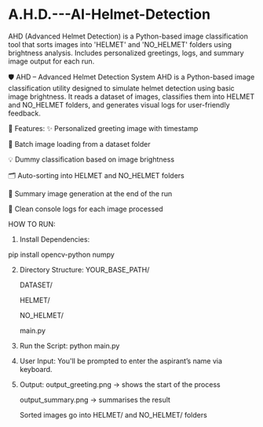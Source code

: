 # A.H.D.---AI-Helmet-Detection
AHD (Advanced Helmet Detection) is a Python-based image classification tool that sorts images into 'HELMET' and 'NO_HELMET' folders using brightness analysis. Includes personalized greetings, logs, and summary image output for each run.


🛡️ AHD – Advanced Helmet Detection System
AHD is a Python-based image classification utility designed to simulate helmet detection using basic image brightness. It reads a dataset of images, classifies them into HELMET and NO_HELMET folders, and generates visual logs for user-friendly feedback.

🚀 Features:
✨ Personalized greeting image with timestamp

📁 Batch image loading from a dataset folder

💡 Dummy classification based on image brightness

🗂️ Auto-sorting into HELMET and NO_HELMET folders

📸 Summary image generation at the end of the run

🧾 Clean console logs for each image processed


HOW TO RUN: 
1. Install Dependencies:

  pip install opencv-python numpy

2. Directory Structure:
   YOUR_BASE_PATH/

   DATASET/

   HELMET/

   NO_HELMET/

   main.py
   
4. Run the Script:
   python main.py

5. User Input: You'll be prompted to enter the aspirant’s name via keyboard.

6. Output:
    output_greeting.png → shows the start of the process
  
    output_summary.png → summarises the result
  
    Sorted images go into HELMET/ and NO_HELMET/ folders
